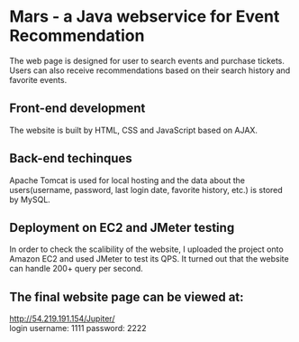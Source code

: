 # Mars - a Java webservice for Event Recommendation
The web page is designed for user to search events and purchase tickets. Users can also receive recommendations based on their search history and favorite events.

## Front-end development
The website is built by HTML, CSS and JavaScript based on AJAX.

## Back-end techinques
Apache Tomcat is used for local hosting and the data about the users(username, password, last login date, favorite history, etc.) is stored by MySQL.

## Deployment on EC2 and JMeter testing
In order to check the scalibility of the website, I uploaded the project onto Amazon EC2 and used JMeter to test its QPS. It turned out that the website can handle 200+ query per second.

## The final website page can be viewed at:
http://54.219.191.154/Jupiter/  
login username: 1111
password: 2222
